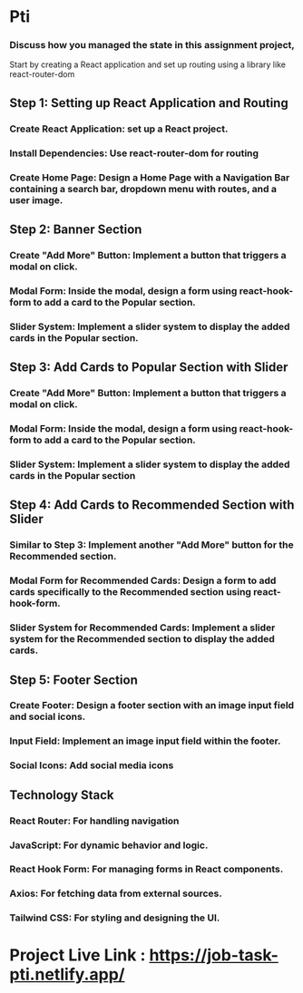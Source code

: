 # Pti
### Discuss how you managed the state in this assignment project,

Start by creating a React application and set up routing using a library like
react-router-dom 

## Step 1: Setting up React Application and Routing

###  Create React Application:  set up a React project.
### Install Dependencies: Use react-router-dom for routing
### Create Home Page: Design a Home Page with a Navigation Bar containing a search bar, dropdown menu with routes, and a user image.

## Step 2: Banner Section
### Create "Add More" Button: Implement a button that triggers a modal on click.
### Modal Form: Inside the modal, design a form using react-hook-form to add a card to the Popular section.
### Slider System: Implement a slider system to display the added cards in the Popular section. 


## Step 3: Add Cards to Popular Section with Slider
### Create "Add More" Button: Implement a button that triggers a modal on click.
### Modal Form: Inside the modal, design a form using react-hook-form to add a card to the Popular section.
### Slider System: Implement a slider system to display the added cards in the Popular section

## Step 4: Add Cards to Recommended Section with Slider
### Similar to Step 3: Implement another "Add More" button for the Recommended section.
### Modal Form for Recommended Cards: Design a form to add cards specifically to the Recommended section using react-hook-form.
### Slider System for Recommended Cards: Implement a slider system for the Recommended section to display the added cards.

## Step 5: Footer Section
### Create Footer: Design a footer section with an image input field and social icons.
### Input Field: Implement an image input field within the footer.
### Social Icons: Add social media icons 


## Technology Stack
### React Router: For handling navigation
### JavaScript: For dynamic behavior and logic.
### React Hook Form: For managing forms in React components.
### Axios: For fetching data from external sources.
### Tailwind CSS: For styling and designing the UI.

# Project Live Link : https://job-task-pti.netlify.app/ 